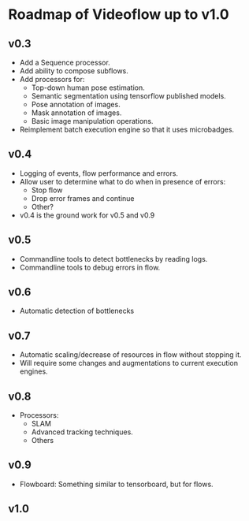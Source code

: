 # Roadmap of Videoflow up to v1.0

## v0.3
- Add a Sequence processor.
- Add ability to compose subflows.
- Add processors for:
    - Top-down human pose estimation.
    - Semantic segmentation using tensorflow published models.
    - Pose annotation of images.
    - Mask annotation of images.
    - Basic image manipulation operations.
- Reimplement batch execution engine so that it uses microbadges.

## v0.4
- Logging of events, flow performance and errors.
- Allow user to determine what to do when in presence of errors:
    - Stop flow
    - Drop error frames and continue
    - Other?
- v0.4 is the ground work for v0.5 and v0.9

## v0.5
- Commandline tools to detect bottlenecks by reading logs.
- Commandline tools to debug errors in flow.

## v0.6 
- Automatic detection of bottlenecks

## v0.7
- Automatic scaling/decrease of resources in flow without stopping it.
- Will require some changes and augmentations to current execution engines.

## v0.8
- Processors:
    - SLAM
    - Advanced tracking techniques.
    - Others

## v0.9
- Flowboard: Something similar to tensorboard, but for flows.

## v1.0


